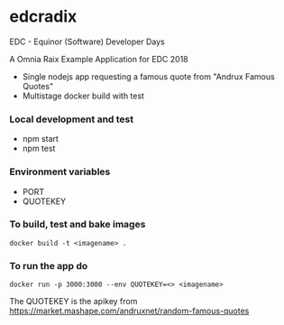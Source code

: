 #  edcradix
EDC - Equinor (Software) Developer Days

A Omnia Raix Example Application for EDC 2018
- Single nodejs app requesting a famous quote from "Andrux Famous Quotes"
- Multistage docker build with test

### Local development and test
- npm start
- npm test

### Environment variables
- PORT
- QUOTEKEY

### To build, test and bake images 
`docker build -t <imagename> .`

### To run the app do  
`docker run -p 3000:3000 --env QUOTEKEY=<> <imagename>`  

The QUOTEKEY is the apikey from https://market.mashape.com/andruxnet/random-famous-quotes
